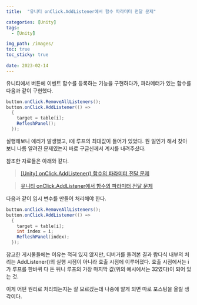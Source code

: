 ```yaml
---
title:  "유니티 onClick.AddListener에서 함수 파라미터 전달 문제"

categories: [Unity]
tags:
  - [Unity]

img_path: /images/
toc: true
toc_sticky: true
 
date: 2023-02-14
---
```

유니티에서 버튼에 이벤트 함수를 등록하는 기능을 구현하다가, 파라메터가 있는 함수를 다음과 같이 구현했다.

```csharp
button.onClick.RemoveAllListeners();
button.onClick.AddListener(() => 
  {
    target = table[i];
    RefleshPanel();
  });
```

실행해보니 에러가 발생했고, i에 루프의 최대값이 들어가 있었다.
뭔 일인가 해서 찾아보니 나름 알려진 문제였는지 바로 구글신께서 계시를 내려주셨다.

참조한 자료들은 아래와 같다.

> [[Unity] onClick.AddListener() 함수의 파라미터 전달 문제](https://geukggom.tistory.com/216)

> [유니티 onClick.AddListener에서 함수의 파라미터 전달 문제](https://learnandcreate.tistory.com/852)

다음과 같이 임시 변수를 만들어 처리해야 한다.

```csharp
button.onClick.RemoveAllListeners();
button.onClick.AddListener(() => 
  {
    target = table[i];
    int index = i;
    RefleshPanel(index);
  });
```
참고한 게시물들에는 이유는 적혀 있지 않지만, 디버거를 돌려본 결과 람다식 내부의 처리는 AddListener()의 실행 시점이 아니라 호출 시점에 이루어졌다.
호출 시점에서는 i가 루프를 한바퀴 다 돈 뒤니 루프의 가장 마지막 값(위의 예시에서는 32였다)이 되어 있는 것.

이게 어떤 원리로 처리되는지는 잘 모르겠는데 나중에 알게 되면 따로 포스팅을 올릴 생각이다.